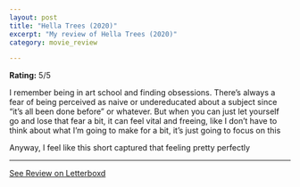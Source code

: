 ```yaml
---
layout: post
title: "Hella Trees (2020)"
excerpt: "My review of Hella Trees (2020)"
category: movie_review

---
```


**Rating:** 5/5

I remember being in art school and finding obsessions. There’s always a fear of being perceived as naive or undereducated about a subject since “it’s all been done before” or whatever. But when you can just let yourself go and lose that fear a bit, it can feel vital and freeing, like I don’t have to think about what I’m going to make for a bit, it’s just going to focus on this

Anyway, I feel like this short captured that feeling pretty perfectly

<hr>

[See Review on Letterboxd](https://boxd.it/23fk6B)
